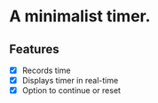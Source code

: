 # A minimalist timer.

## Features

- [x] Records time
- [x] Displays timer in real-time
- [x] Option to continue or reset
